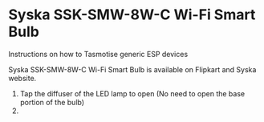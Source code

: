 # Syska SSK-SMW-8W-C Wi-Fi Smart Bulb
Instructions on how to Tasmotise generic ESP devices

Syska SSK-SMW-8W-C Wi-Fi Smart Bulb is available on Flipkart and Syska website.

1)  Tap the diffuser of the LED lamp to open (No need to open the base portion of the bulb)
2)  


